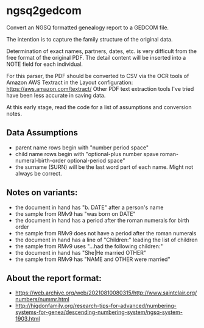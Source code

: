 # ngsq2gedcom
Convert an NGSQ formatted genealogy report to a GEDCOM file.

The intention is to capture the family structure of the original data.

Determination of exact names, partners, dates, etc. is very difficult from the free format of the original PDF. The detail content will be inserted into a NOTE field for each individual.

For this parser, the PDF should be converted to CSV via the OCR tools of Amazon AWS Textract in the Layout configuration: https://aws.amazon.com/textract/ Other PDF text extraction tools I've tried have been less accurate in saving data.

At this early stage, read the code for a list of assumptions and conversion notes.

## Data Assumptions
- parent name rows begin with "number period space"
- child name rows begin with "optional-plus number spave roman-numeral-birth-order optional-period space"
- the surname (SURN) will be the last word part of each name. Might not always be correct.

## Notes on variants:
- the document in hand has "b. DATE" after a person's name
- the sample from RMv9 has "was born on DATE"
- the document in hand has a period after the roman numerals for birth order
- the sample from RMv9 does not have a period after the roman numerals
- the document in hand has a line of "Children:" leading the list of children
- the sample from RMv9 uses "...had the following children:"
- the document in hand has "She|He married OTHER"
- the sample from RMv9 has "NAME and OTHER were married"

## About the report format:
- https://web.archive.org/web/20210810080315/http://www.saintclair.org/numbers/nummr.html
- http://higdonfamily.org/research-tips-for-advanced/numbering-systems-for-genea/descending-numbering-system/ngsq-system-1903.html
